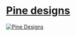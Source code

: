 # [Pine designs]({{site.zazzle.store}})
[![Pine Designs][banner]][store]

[banner]: {{site.img.banner}}
[store]: {{site.zazzle.store}}